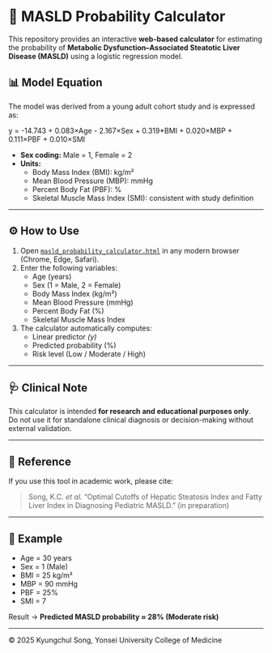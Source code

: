 # 🧮 MASLD Probability Calculator

This repository provides an interactive **web-based calculator** for estimating the probability of **Metabolic Dysfunction–Associated Steatotic Liver Disease (MASLD)** using a logistic regression model.

## 📊 Model Equation
The model was derived from a young adult cohort study and is expressed as:

y = -14.743 + 0.083×Age - 2.167×Sex + 0.319*BMI + 0.020×MBP + 0.111×PBF + 0.010×SMI

- **Sex coding:** Male = 1, Female = 2  
- **Units:**  
  - Body Mass Index (BMI): kg/m²  
  - Mean Blood Pressure (MBP): mmHg  
  - Percent Body Fat (PBF): %  
  - Skeletal Muscle Mass Index (SMI): consistent with study definition  

---

## ⚙️ How to Use
1. Open [`masld_probability_calculator.html`](./masld_probability_calculator.html) in any modern browser (Chrome, Edge, Safari).  
2. Enter the following variables:
   - Age (years)  
   - Sex (1 = Male, 2 = Female)  
   - Body Mass Index (kg/m²)  
   - Mean Blood Pressure (mmHg)  
   - Percent Body Fat (%)  
   - Skeletal Muscle Mass Index  
3. The calculator automatically computes:
   - Linear predictor *(y)*  
   - Predicted probability (%)  
   - Risk level (Low / Moderate / High)

---

## 🩺 Clinical Note
This calculator is intended **for research and educational purposes only**.  
Do not use it for standalone clinical diagnosis or decision-making without external validation.

---

## 📄 Reference
If you use this tool in academic work, please cite:  
> Song, K.C. *et al.* “Optimal Cutoffs of Hepatic Steatosis Index and Fatty Liver Index in Diagnosing Pediatric MASLD.” (in preparation)

---

## 🧠 Example
- Age = 30 years  
- Sex = 1 (Male)  
- BMI = 25 kg/m²  
- MBP = 90 mmHg  
- PBF = 25%  
- SMI = 7  

Result → **Predicted MASLD probability ≈ 28% (Moderate risk)**

---

© 2025 Kyungchul Song, Yonsei University College of Medicine
